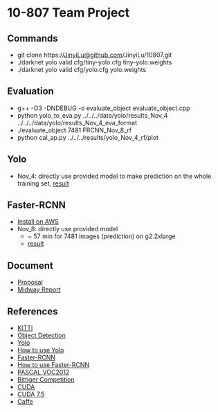 # 10-807 Team Project

## Commands
* git clone https://JinyiLu@github.com/JinyiLu/10807.git
* ./darknet yolo valid cfg/tiny-yolo.cfg tiny-yolo.weights
* ./darknet yolo valid cfg/yolo.cfg yolo.weights

## Evaluation
* g++ -O3 -DNDEBUG -o evaluate_object evaluate_object.cpp
* python yolo_to_eva.py ../../../data/yolo/results_Nov_4 ../../../data/yolo/results_Nov_4_eva_format
* ./evaluate_object 7481 FRCNN_Nov_8_rf
* python cal_ap.py ../../../results/yolo_Nov_4_rf/plot

## Yolo
* Nov_4: directly use provided model to make prediction on the whole training set, [result](results/yolo_Nov_4_rf/plot/)

## Faster-RCNN
* [Install on AWS](InstallFRCNN.md)
* Nov_8: directly use provided model
    * ~ 57 min for 7481 images (prediction) on g2.2xlarge
    * [result](results/FRCNN_Nov_8_rf/plot/)

## Document
* [Proposal](proposal/proposal10807.pdf)
* [Midway Report](midway/midwayreport.pdf)

## References
* [KITTI](http://www.cvlibs.net/datasets/kitti/eval_object.php)
* [Object Detection](https://www.zhihu.com/question/34223049/answer/110071873)
* [Yolo](http://pjreddie.com/darknet/yolo/)
* [How to use Yolo](http://blog.csdn.net/samylee/article/details/51729729)
* [Faster-RCNN](https://github.com/rbgirshick/py-faster-rcnn)
* [How to use Faster-RCNN](http://www.itdadao.com/articles/c15a253094p0.html)
* [PASCAL VOC2012](http://host.robots.ox.ac.uk/pascal/VOC/voc2012/htmldoc/devkit_doc.html#SECTION00050000000000000000)
* [Bittiger Competition](https://www.bittiger.io/competition)
* [CUDA](https://developer.nvidia.com/cuda-downloads)
* [CUDA 7.5](https://developer.nvidia.com/cuda-75-downloads-archive)
* [Caffe](http://caffe.berkeleyvision.org/install_apt.html)
